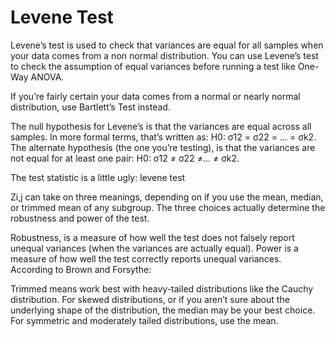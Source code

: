 # Levene Test
Levene’s test is used to check that variances are equal for all samples when your data comes from a non normal distribution. You can use Levene’s test to check the assumption of equal variances before running a test like One-Way ANOVA.

If you’re fairly certain your data comes from a normal or nearly normal distribution, use Bartlett’s Test instead.

The null hypothesis for Levene’s is that the variances are equal across all samples. In more formal terms, that’s written as:
H0: σ12 = σ22 = … = σk2.
The alternate hypothesis (the one you’re testing), is that the variances are not equal for at least one pair:
H0: σ12 ≠ σ22 ≠… ≠ σk2.

The test statistic is a little ugly:
levene test

Zi,j can take on three meanings, depending on if you use the mean, median, or trimmed mean of any subgroup. The three choices actually determine the robustness and power of the test.

Robustness, is a measure of how well the test does not falsely report unequal variances (when the variances are actually equal).
Power is a measure of how well the test correctly reports unequal variances.
According to Brown and Forsythe:

Trimmed means work best with heavy-tailed distributions like the Cauchy distribution.
For skewed distributions, or if you aren’t sure about the underlying shape of the distribution, the median may be your best choice.
For symmetric and moderately tailed distributions, use the mean.
